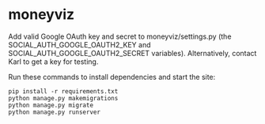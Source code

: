 # moneyviz

Add valid Google OAuth key and secret to moneyviz/settings.py (the 
SOCIAL_AUTH_GOOGLE_OAUTH2_KEY and SOCIAL_AUTH_GOOGLE_OAUTH2_SECRET variables).
Alternatively, contact Karl to get a key for testing.

Run these commands to install dependencies and start the site:
```
pip install -r requirements.txt
python manage.py makemigrations
python manage.py migrate
python manage.py runserver
```
